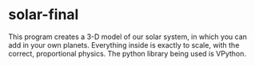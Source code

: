 # solar-final
This program creates a 3-D model of our solar system, in which you can add in your own planets.
Everything inside is exactly to scale, with the correct, proportional physics.
The python library being used is VPython.
